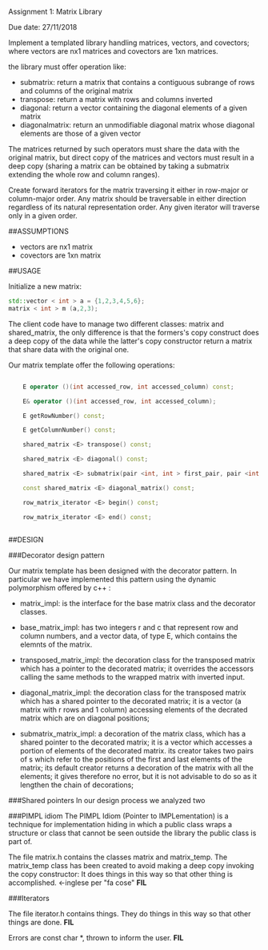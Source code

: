 Assignment 1: Matrix Library

Due date: 27/11/2018 

Implement a templated library handling matrices, vectors, and covectors; where vectors are nx1 matrices and covectors are 1xn matrices.

the library must offer operation like:

* submatrix: return a matrix that contains a contiguous subrange of rows and columns of the original matrix
* transpose: return a matrix with rows and columns inverted
* diagonal: return a vector containing the diagonal elements of a given matrix
* diagonalmatrix: return an unmodifiable diagonal matrix whose diagonal elements are those of a given vector

The matrices returned by such operators must share the data with the original matrix, but direct copy of the matrices and vectors must result in a deep copy (sharing a matrix can be obtained by taking a submatrix extending the whole row and column ranges).

Create forward iterators for the matrix traversing it either in row-major or column-major order. Any matrix should be traversable in either direction regardless of its natural representation order. Any given iterator will traverse only in a given order.

##ASSUMPTIONS

* vectors are nx1 matrix
* covectors are 1xn matrix

##USAGE

Initialize a new matrix:

``` c++
std::vector < int > a = {1,2,3,4,5,6};
matrix < int > m (a,2,3);
```

The client code have to manage two different classes: matrix and shared_matrix, the only difference is that the formers's copy construct does a deep copy of the data while the latter's copy constructor return a matrix that share data with the original one.

Our matrix template offer the following operations:

``` c++

    E operator ()(int accessed_row, int accessed_column) const;

    E& operator ()(int accessed_row, int accessed_column);

    E getRowNumber() const;

    E getColumnNumber() const;

    shared_matrix <E> transpose() const;

    shared_matrix <E> diagonal() const;

    shared_matrix <E> submatrix(pair <int, int > first_pair, pair <int ,int > second_pair) const;

    const shared_matrix <E> diagonal_matrix() const;

    row_matrix_iterator <E> begin() const;

    row_matrix_iterator <E> end() const;
    
```

##DESIGN

###Decorator design pattern

Our matrix template has been designed with the decorator pattern. In particular we have implemented this pattern using the dynamic polymorphism offered by c++ :

* matrix_impl: is the interface for the base matrix class and the decorator classes. 

* base_matrix_impl: has two integers r and c that represent row and column numbers, and a vector data, of type E, which contains the elemnts of the matrix. 

* transposed_matrix_impl:
        the decoration class for the transposed matrix which has a pointer to the decorated matrix;
        it overrides the accessors calling the same methods to the wrapped matrix with inverted input. 

* diagonal_matrix_impl:
        the decoration class for the transposed matrix which has a shared pointer to the decorated matrix;
        it is a vector (a matrix with r rows and 1 column) accessing elements of the decrated matrix which are on diagonal positions;
    
         
* submatrix_matrix_impl:
        a decoration of the matrix class, which has a shared pointer to the decorated matrix;
        it is a vector which accesses a portion of elements of the decorated matrix.
        its creator takes two pairs of <int>s which refer to the positions of the first and last elements of the matrix;
        its default creator returns a decoration of the matrix with all the elements; it gives therefore no error, but it is not advisable to do so as it lengthen the chain of decorations;

###Shared pointers
In our design process we analyzed two 

###PIMPL idiom
The PIMPL Idiom (Pointer to IMPLementation) is a technique for implementation hiding in which a public class wraps a structure or class that cannot be seen outside the library the public class is part of.

The file matrix.h contains the classes matrix and matrix_temp.
The matrix_temp class has been created to avoid making a deep copy invoking the copy constructor:
It does things in this way so that other thing is accomplished. <-inglese per "fa cose" **FIL**

###Iterators

The file iterator.h contains things. They do things in this way so that other things are done. **FIL**

Errors are const char *, thrown to inform the user. **FIL**
